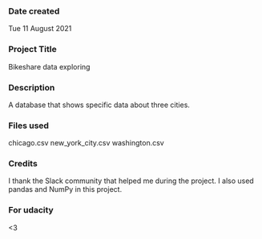 ### Date created
Tue 11 August 2021

### Project Title
Bikeshare data exploring 

### Description
A database that shows specific data about three cities.

### Files used
chicago.csv
new_york_city.csv
washington.csv

### Credits
I thank the Slack community that helped me during the project.
I also used pandas and NumPy in this project.

### For udacity 
<3